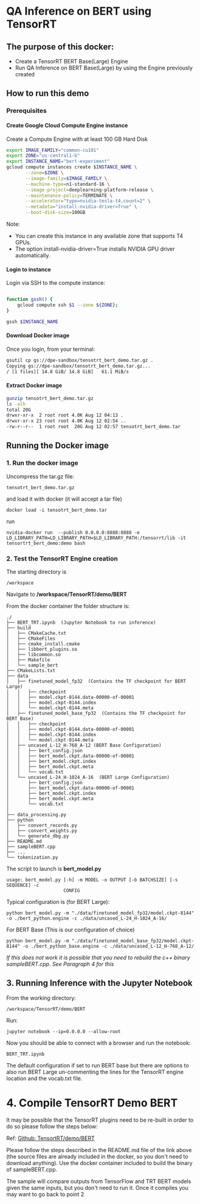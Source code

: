 # QA Inference on BERT using TensorRT

## The purpose of this docker:

  -  Create a TensorRT BERT Base(Large) Engine
  -  Run QA Inference on BERT Base(Large) by using the Engine previously created

## How to run this demo


### Prerequisites

#### Create Google Cloud Compute Engine instance

Create a Compute Engine with at least 100 GB Hard Disk

```bash
export IMAGE_FAMILY="common-cu101"
export ZONE="us-central1-b"
export INSTANCE_NAME="bert-experiment"
gcloud compute instances create $INSTANCE_NAME \
       --zone=$ZONE \
       --image-family=$IMAGE_FAMILY \
       --machine-type=n1-standard-16 \
       --image-project=deeplearning-platform-release \
       --maintenance-policy=TERMINATE \
       --accelerator="type=nvidia-tesla-t4,count=2" \
       --metadata="install-nvidia-driver=True" \
       --boot-disk-size=100GB 
```

Note:
   - You can create this instance in any available zone that supports T4 GPUs.
   - The option install-nvidia-driver=True installs NVIDIA GPU driver automatically.
    
#### Login to instance

Login via SSH to the compute instance:

```bash

function gssh() {        
    gcloud compute ssh $1 --zone ${ZONE};  
}

gssh $INSTANCE_NAME
```

#### Download Docker image

Once you login, from your terminal:

```bash
gsutil cp gs://dpe-sandbox/tensotrt_bert_demo.tar.gz .
Copying gs://dpe-sandbox/tensotrt_bert_demo.tar.gz...
/ [1 files][ 14.8 GiB/ 14.8 GiB]   61.1 MiB/s       
```

#### Extract Docker image

```bash
gunzip tensotrt_bert_demo.tar.gz
ls -alh
total 20G
drwxr-xr-x  2 root root 4.0K Aug 12 04:13 .
drwxr-xr-x 23 root root 4.0K Aug 12 02:54 ..
-rw-r--r--  1 root root  20G Aug 12 02:57 tensotrt_bert_demo.tar
```

## Running the Docker image

### 1. Run the docker image

Uncompress the tar.gz file:
```
tensotrt_bert_demo.tar.gz
```
and load it with docker (it will accept a tar file)

```
docker load -i tensotrt_bert_demo.tar
```
run
```
nvidia-docker run  --publish 0.0.0.0:8888:8888 -e LD_LIBRARY_PATH=LD_LIBRARY_PATH=$LD_LIBRARY_PATH:/tensorrt/lib -it tensortrt_bert_demo:demo bash
```

### 2. Test the TensorRT Engine creation

The starting directory is
```
/workspace
```
Navigate to **/workspace/TensorRT/demo/BERT**

From the docker container the folder structure is:

```
./
├── BERT_TRT.ipynb  (Jupyter Notebook to run inference)
├── build
│   ├── CMakeCache.txt
│   ├── CMakeFiles
│   ├── cmake_install.cmake
│   ├── libbert_plugins.so
│   ├── libcommon.so
│   ├── Makefile
│   └── sample_bert
├── CMakeLists.txt
├── data
│   ├── finetuned_model_fp32  (Contains the TF checkpoint for BERT Large)
│   │   ├── checkpoint
│   │   ├── model.ckpt-8144.data-00000-of-00001
│   │   ├── model.ckpt-8144.index
│   │   └── model.ckpt-8144.meta
│   ├── finetuned_model_base_fp32  (Contains the TF checkpoint for BERT Base)
│   │   ├── checkpoint
│   │   ├── model.ckpt-8144.data-00000-of-00001
│   │   ├── model.ckpt-8144.index
│   │   └── model.ckpt-8144.meta
│   ├── uncased_L-12_H-768_A-12 (BERT Base Configuration)
│   │   ├── bert_config.json
│   │   ├── bert_model.ckpt.data-00000-of-00001
│   │   ├── bert_model.ckpt.index
│   │   ├── bert_model.ckpt.meta
│   │   └── vocab.txt
│   └── uncased_L-24_H-1024_A-16  (BERT Large Configuration)
│       ├── bert_config.json
│       ├── bert_model.ckpt.data-00000-of-00001
│       ├── bert_model.ckpt.index
│       ├── bert_model.ckpt.meta
│       └── vocab.txt
│  
├── data_processing.py
├── python
│   ├── convert_records.py
│   ├── convert_weights.py
│   └── generate_dbg.py
├── README.md
├── sampleBERT.cpp
├── ...
└── tokenization.py
```

The script to launch is **bert_model.py**

```
usage: bert_model.py [-h] -m MODEL -o OUTPUT [-b BATCHSIZE] [-s SEQUENCE] -c
                     CONFIG
```
Typical configuration is (for BERT Large):
```
python bert_model.py -m "./data/finetuned_model_fp32/model.ckpt-8144" -o ./bert_python.engine -c ./data/uncased_L-24_H-1024_A-16/
```

For BERT Base (This is our configuration of choice)
```
python bert_model.py -m "./data/finetuned_model_base_fp32/model.ckpt-8144" -o ./bert_python_base.engine -c ./data/uncased_L-12_H-768_A-12/
```
_If this does not work it is possible that you need to rebuild the c++ binary sampleBERT.cpp_.
_See Paragraph 4 for this_

 ## 3. Running Inference with the Jupyter Notebook

 From the working directory:
 ```
 /workspace/TensorRT/demo/BERT
 ```

Run:
```
jupyter notebook --ip=0.0.0.0 --allow-root
```
Now you should be able to connect with a browser and run the notebook:

```
BERT_TRT.ipynb
```
The default configuration if set to run BERT base but there are options
to also run BERT Large un-commenting the lines for the TensorRT engine location
and the vocab.txt file.


# 4. Compile TensorRT Demo BERT

It may be possible that the TensorRT plugins need to be re-built
in order to do so please follow the steps below:

Ref: [Github: TensortRT/demo/BERT](https://github.com/NVIDIA/TensorRT/tree/release/5.1/demo/BERT)

Please follow the steps described in the README.md file of the link above
(the source files are already included in the docker, so you don't need to download anything).
Use the docker container included to build the binary of sampleBERT.cpp.

The sample will compare outputs from TensorFlow and TRT BERT models given the same inputs,
but you don't need to run it.
Once it compiles you may want to go back to point 2